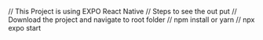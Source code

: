 // This Project is using EXPO React Native 
// Steps to see the out put 
// Download the project and navigate to root folder 
// npm install or yarn 
// npx expo start 
